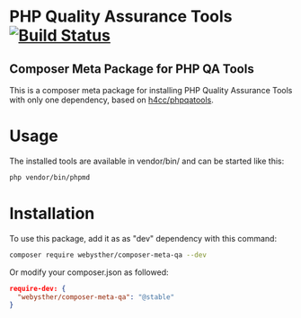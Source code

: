 PHP Quality Assurance Tools [![Build Status](https://travis-ci.org/Webysther/composer-meta-qa.svg?branch=master)](https://travis-ci.org/Webysther/composer-meta-qa)
==========

## Composer Meta Package for PHP QA Tools

This is a composer meta package for installing PHP Quality Assurance Tools with only one dependency, based on [h4cc/phpqatools](https://github.com/h4cc/phpqatools).

# Usage

The installed tools are available in vendor/bin/ and can be started like this:

```bash
php vendor/bin/phpmd
```

# Installation

To use this package, add it as as "dev" dependency with this command:

```bash
composer require webysther/composer-meta-qa --dev
```

Or modify your composer.json as followed:

```json
require-dev: {
  "webysther/composer-meta-qa": "@stable"
}
```